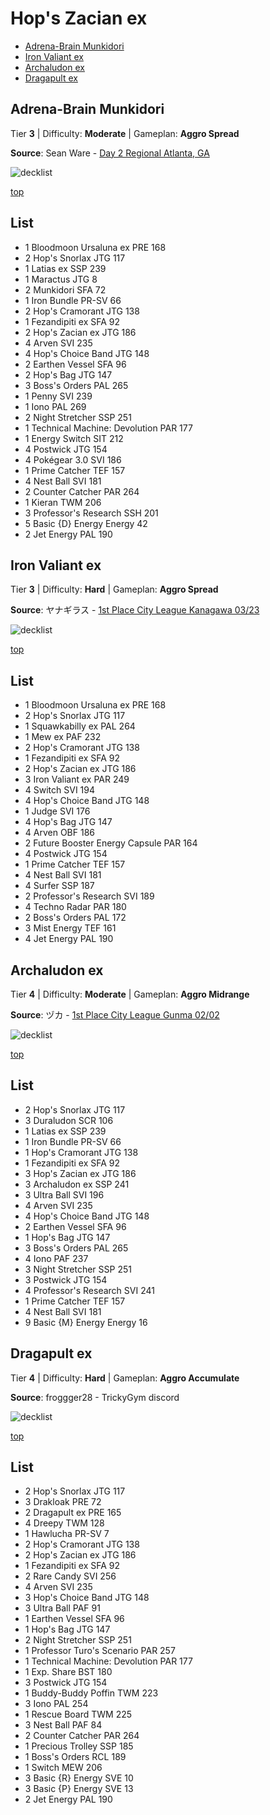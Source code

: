 # Hop's Zacian ex

* [Adrena-Brain Munkidori](#adrena-brain-munkidori)
* [Iron Valiant ex](#iron-valiant-ex)
* [Archaludon ex](#archaludon)
* [Dragapult ex](#dragapult-ex)

## Adrena-Brain Munkidori

Tier **3** | Difficulty: **Moderate** | Gameplan: **Aggro Spread**

**Source**: Sean Ware - [Day 2 Regional Atlanta, GA](https://limitlesstcg.com/decks/list/17042)

![decklist](../../!Images/Standard/16SVI-JTG/Hop%27s%20Zacian-Munkidori.png)

[top](#hops-zacian-ex)

## List
* 1 Bloodmoon Ursaluna ex PRE 168
* 2 Hop's Snorlax JTG 117
* 1 Latias ex SSP 239
* 1 Maractus JTG 8
* 2 Munkidori SFA 72
* 1 Iron Bundle PR-SV 66
* 2 Hop's Cramorant JTG 138
* 1 Fezandipiti ex SFA 92
* 2 Hop's Zacian ex JTG 186
* 4 Arven SVI 235
* 4 Hop's Choice Band JTG 148
* 2 Earthen Vessel SFA 96
* 2 Hop's Bag JTG 147
* 3 Boss's Orders PAL 265
* 1 Penny SVI 239
* 1 Iono PAL 269
* 2 Night Stretcher SSP 251
* 1 Technical Machine: Devolution PAR 177
* 1 Energy Switch SIT 212
* 4 Postwick JTG 154
* 4 Pokégear 3.0 SVI 186
* 1 Prime Catcher TEF 157
* 4 Nest Ball SVI 181
* 2 Counter Catcher PAR 264
* 1 Kieran TWM 206
* 3 Professor's Research SSH 201
* 5 Basic {D} Energy Energy 42
* 2 Jet Energy PAL 190

## Iron Valiant ex

Tier **3** | Difficulty: **Hard** | Gameplan: **Aggro Spread**

**Source**: ヤナギラス - [1st Place City League Kanagawa 03/23](https://limitlesstcg.com/decks/list/jp/34573)

![decklist](../../!Images/Standard/16SVI-JTG/Hop%27s%20Zacian-Iron%20Valiant.png)

[top](#hops-zacian-ex)

## List
* 1 Bloodmoon Ursaluna ex PRE 168
* 2 Hop's Snorlax JTG 117
* 1 Squawkabilly ex PAL 264
* 1 Mew ex PAF 232
* 2 Hop's Cramorant JTG 138
* 1 Fezandipiti ex SFA 92
* 2 Hop's Zacian ex JTG 186
* 3 Iron Valiant ex PAR 249
* 4 Switch SVI 194
* 4 Hop's Choice Band JTG 148
* 1 Judge SVI 176
* 4 Hop's Bag JTG 147
* 4 Arven OBF 186
* 2 Future Booster Energy Capsule PAR 164
* 4 Postwick JTG 154
* 1 Prime Catcher TEF 157
* 4 Nest Ball SVI 181
* 4 Surfer SSP 187
* 2 Professor's Research SVI 189
* 4 Techno Radar PAR 180
* 2 Boss's Orders PAL 172
* 3 Mist Energy TEF 161
* 4 Jet Energy PAL 190

## Archaludon ex

Tier **4** | Difficulty: **Moderate** | Gameplan: **Aggro Midrange**

**Source**: ヅカ - [1st Place City League Gunma 02/02](https://limitlesstcg.com/decks/list/jp/28767)

![decklist](../../!Images/Standard/16SVI-JTG/Hop%27s%20Zacian-Archaludon.png)

[top](#hops-zacian-ex)

## List
* 2 Hop's Snorlax JTG 117
* 3 Duraludon SCR 106
* 1 Latias ex SSP 239
* 1 Iron Bundle PR-SV 66
* 1 Hop's Cramorant JTG 138
* 1 Fezandipiti ex SFA 92
* 3 Hop's Zacian ex JTG 186
* 3 Archaludon ex SSP 241
* 3 Ultra Ball SVI 196
* 4 Arven SVI 235
* 4 Hop's Choice Band JTG 148
* 2 Earthen Vessel SFA 96
* 1 Hop's Bag JTG 147
* 3 Boss's Orders PAL 265
* 4 Iono PAF 237
* 3 Night Stretcher SSP 251
* 3 Postwick JTG 154
* 4 Professor's Research SVI 241
* 1 Prime Catcher TEF 157
* 4 Nest Ball SVI 181
* 9 Basic {M} Energy Energy 16

## Dragapult ex

Tier **4** | Difficulty: **Hard** | Gameplan: **Aggro Accumulate**

**Source**: froggger28 - TrickyGym discord

![decklist](../../!Images/Standard/16SVI-JTG/Dragapult-Hop%27s%20Zacian.png)

[top](#hops-zacian-ex)

## List
* 2 Hop's Snorlax JTG 117
* 3 Drakloak PRE 72
* 2 Dragapult ex PRE 165
* 4 Dreepy TWM 128
* 1 Hawlucha PR-SV 7
* 2 Hop's Cramorant JTG 138
* 2 Hop's Zacian ex JTG 186
* 1 Fezandipiti ex SFA 92
* 2 Rare Candy SVI 256
* 4 Arven SVI 235
* 3 Hop's Choice Band JTG 148
* 3 Ultra Ball PAF 91
* 1 Earthen Vessel SFA 96
* 1 Hop's Bag JTG 147
* 2 Night Stretcher SSP 251
* 1 Professor Turo's Scenario PAR 257
* 1 Technical Machine: Devolution PAR 177
* 1 Exp. Share BST 180
* 3 Postwick JTG 154
* 1 Buddy-Buddy Poffin TWM 223
* 3 Iono PAL 254
* 1 Rescue Board TWM 225
* 3 Nest Ball PAF 84
* 2 Counter Catcher PAR 264
* 1 Precious Trolley SSP 185
* 1 Boss's Orders RCL 189
* 1 Switch MEW 206
* 3 Basic {R} Energy SVE 10
* 3 Basic {P} Energy SVE 13
* 2 Jet Energy PAL 190
